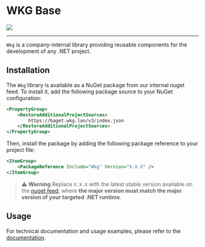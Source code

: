 # WKG Base

![](https://git.wkg.lan/WKG/components/wkg-base/badges/main/pipeline.svg)

---

`Wkg` is a company-internal library providing reusable components for the development of any .NET project.

## Installation

The `Wkg` library is available as a NuGet package from our internal nuget feed. To install it, add the following package source to your NuGet configuration:

```xml
<PropertyGroup>
    <RestoreAdditionalProjectSources>
        https://baget.wkg.lan/v3/index.json
    </RestoreAdditionalProjectSources>
</PropertyGroup>
```

Then, install the package by adding the following package reference to your project file:

```xml
<ItemGroup>
    <PackageReference Include="Wkg" Version="X.X.X" />
</ItemGroup>
```

> :warning: **Warning**
> Replace `X.X.X` with the latest stable version available on the [nuget feed](https://baget.wkg.lan/packages/wkg/latest), where **the major version must match the major version of your targeted .NET runtime**.

## Usage

For technical documentation and usage examples, please refer to the [documentation](/docs/documentation.md).